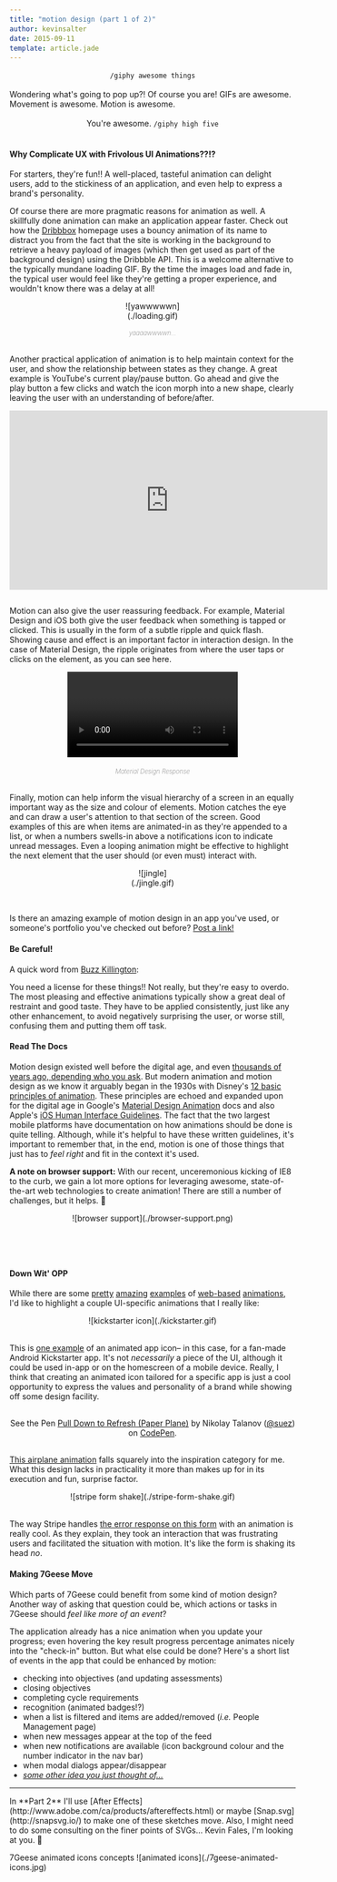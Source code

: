 ```yaml
---
title: "motion design (part 1 of 2)"
author: kevinsalter
date: 2015-09-11
template: article.jade
---
```


<span style="text-align: center; display:block;">`/giphy awesome things`</span>
<br>
Wondering what's going to pop up?!  Of course you are!  GIFs are awesome.  Movement is awesome. Motion is awesome.
<br><br>
<span style="text-align: center; display:block;">You're awesome.  `/giphy high five`</span>
<br>
<span class="more"></span>

#### Why Complicate UX with Frivolous UI Animations??!?

For starters, they're fun!!  A well-placed, tasteful animation can delight users, add to the stickiness of an application, and even help to express a brand's personality.

Of course there are more pragmatic reasons for animation as well.  A skillfully done animation can make an application appear faster.  Check out how the [Dribbbox](http://dribbbox.com/) homepage uses a bouncy animation of its name to distract you from the fact that the site is working in the background to retrieve a heavy payload of images (which then get used as part of the background design) using the Dribbble API.  This is a welcome alternative to the typically mundane loading GIF.  By the time the images load and fade in, the typical user would feel like they're getting a proper experience, and wouldn't know there was a delay at all!

<div style="margin:0 auto;text-align:center;width:100px;">![yawwwwwn](./loading.gif)<em style="font-size:11px;font-weight:200;color:#777;margin:15px 0 30px 0;display:block;">yaaaawwwwn...</em></div>

Another practical application of animation is to help maintain context for the user, and show the relationship between states as they change.  A great example is YouTube's current play/pause button.  Go ahead and give the play button a few clicks and watch the icon morph into a new shape, clearly leaving the user with an understanding of before/after.

<div style="margin:0 auto 25px;text-align:center;"><iframe width="560" height="315" src="https://www.youtube.com/embed/TWXZy2dOuBc?rel=0&amp;showinfo=0" frameborder="0" allowfullscreen></iframe></div>

Motion can also give the user reassuring feedback.  For example, Material Design and iOS both give the user feedback when something is tapped or clicked.  This is usually in the form of a subtle ripple and quick flash.  Showing cause and effect is an important factor in interaction design.  In the case of Material Design, the ripple originates from where the user taps or clicks on the element, as you can see here.

<div style="margin:0 auto 25px;text-align:center;width:300px;">
    <video autoplay loop tabindex="0" style="width:300px;">
        <source src="//material-design.storage.googleapis.com/publish/material_v_4/material_ext_publish/0B3T7oTWa3HiFOFFrMHpqN3NMQkU/animation_responsiveinteraction_userinput_materialresponse.webm" type="video/webm">
        <source src="//material-design.storage.googleapis.com/publish/material_v_4/material_ext_publish/0B3T7oTWa3HiFcDFYVWp0QUVGSEE/animation_responsiveinteraction_userinput_materialresponse.mp4" type="video/mp4">
        </video>
    <em style="font-size:11px;font-weight:200;color:#777;margin:15px 0 30px 0;display:block;">Material Design Response</em>
</div>

Finally, motion can help inform the visual hierarchy of a screen in an equally important way as the size and colour of elements.  Motion catches the eye and can draw a user's attention to that section of the screen.  Good examples of this are when items are animated-in as they're appended to a list, or when a numbers swells-in above a notifications icon to indicate unread messages.  Even a looping animation might be effective to highlight the next element that the user should (or even must) interact with.

<div style="margin:0 auto 45px;text-align:center;width:100px;">![jingle](./jingle.gif)</div>

Is there an amazing example of motion design in an app you've used, or someone's portfolio you've checked out before?  [Post a link!](#disqus_thread)


#### Be Careful!

A quick word from [Buzz Killington](https://youtu.be/HgY-xvyIlzY):

You need a license for these things!!  Not really, but they're easy to overdo.  The most pleasing and effective animations typically show a great deal of restraint and good taste.  They have to be applied consistently, just like any other enhancement, to avoid negatively surprising the user, or worse still, confusing them and putting them off task.


#### Read The Docs

Motion design existed well before the digital age, and even [thousands of years ago, depending who you ask](http://news.discovery.com/history/archaeology/prehistoric-movies-120608.htm).  But modern animation and motion design as we know it arguably began in the 1930s with Disney's [12 basic principles of animation](https://vimeo.com/93206523).  These principles are echoed and expanded upon for the digital age in Google's [Material Design Animation](https://www.google.com/design/spec/animation/responsive-interaction.html#responsive-interaction-user-input) docs and also Apple's [iOS Human Interface Guidelines](https://developer.apple.com/library/ios/documentation/UserExperience/Conceptual/MobileHIG/Animation.html#//apple_ref/doc/uid/TP40006556-CH57-SW1).  The fact that the two largest mobile platforms have documentation on how animations should be done is quite telling.  Although, while it's helpful to have these written guidelines, it's important to remember that, in the end, motion is one of those things that just has to _feel right_ and fit in the context it's used.

**A note on browser support:** With our recent, unceremonious kicking of IE8 to the curb, we gain a lot more options for leveraging awesome, state-of-the-art web technologies to create animation!  There are still a number of challenges, but it helps.  🎉

<div style="margin:0 auto 80px;text-align:center;width: 450px;">![browser support](./browser-support.png)</div>

#### Down Wit' OPP

While there are some [pretty](http://species-in-pieces.com/) [amazing](http://www.apple.com/ca/mac-pro/) [examples](http://codepen.io/juliangarnier/pen/idhuG) of [web-based](https://stripe.com/dashboard/iphone) [animations](https://developer.github.com/program/), I'd like to highlight a couple UI-specific animations that I really like:

<div style="margin:0 auto;text-align:center;width:500px;">![kickstarter icon](./kickstarter.gif)</div><br>

This is [one example](https://dribbble.com/shots/2075475-KickMaterial-Kickstarter-Material-app-icon) of an animated app icon– in this case, for a fan-made Android Kickstarter app.  It's not _necessarily_ a piece of the UI, although it could be used in-app or on the homescreen of a mobile device.  Really, I think that creating an animated icon tailored for a specific app is just a cool opportunity to express the values and personality of a brand while showing off some design facility.

<div style="margin:30px auto;text-align:center;">
    <p data-height="500" data-theme-id="0" data-slug-hash="oXLroX" data-default-tab="result" data-user="suez" class='codepen'>See the Pen <a href='http://codepen.io/suez/pen/oXLroX/'>Pull Down to Refresh (Paper Plane)</a> by Nikolay Talanov (<a href='http://codepen.io/suez'>@suez</a>) on <a href='http://codepen.io'>CodePen</a>.</p>
    <script async src="//assets.codepen.io/assets/embed/ei.js"></script>
</script>
</div>

[This airplane animation](https://www.materialup.com/blog/create-material-design-animation) falls squarely into the inspiration category for me.  What this design lacks in practicality it more than makes up for in its execution and fun, surprise factor.

<div style="margin:0 auto;text-align:center;width:500px;">![stripe form shake](./stripe-form-shake.gif)</div><br>

The way Stripe handles [the error response on this form](https://medium.com/bridge-collection/improve-the-payment-experience-with-animations-3d1b0a9b810e) with an animation is really cool.  As they explain, they took an interaction that was frustrating users and facilitated the situation with motion.  It's like the form is shaking its head _no_.


#### Making 7Geese Move

Which parts of 7Geese could benefit from some kind of motion design? Another way of asking that question could be, which actions or tasks in 7Geese should _feel like more of an event_?

The application already has a nice animation when you update your progress; even hovering the key result progress percentage animates nicely into the "check-in" button.  But what else could be done?  Here's a short list of events in the app that could be enhanced by motion:

- checking into objectives (and updating assessments)
- closing objectives
- completing cycle requirements
- recognition (animated badges!?)
- when a list is filtered and items are added/removed (_i.e._ People Management page)
- when new messages appear at the top of the feed
- when new notifications are available (icon background colour and the number indicator in the nav bar)
- when modal dialogs appear/disappear
- _[some other idea you just thought of...](#disqus_thread)_

<hr>
In **Part 2** I'll use [After Effects](http://www.adobe.com/ca/products/aftereffects.html) or maybe [Snap.svg](http://snapsvg.io/) to make one of these sketches move.  Also, I might need to do some consulting on the finer points of SVGs... Kevin Fales, I'm looking at you. 👀
<br>
<p class="article-end"></p>

<span class="annotation">
    7Geese animated icons concepts
</span>
![animated icons](./7geese-animated-icons.jpg)
